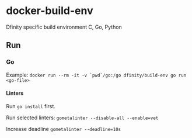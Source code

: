 # docker-build-env
Dfinity specific build environment C, Go, Python

## Run

### Go

Example:
```docker run --rm -it -v `pwd`/go:/go dfinity/build-env go run <go-file>```

#### Linters

Run `go install` first.

Run selected linters:
```gometalinter --disable-all --enable=vet```

Increase deadline
```gometalinter --deadline=10s```
